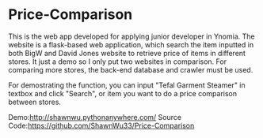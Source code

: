 # Price-Comparison

This is the web app developed for applying junior developer in Ynomia.
The website is a flask-based web application, which search the item inputted in both BigW and David Jones website to retrieve price of items in different stores.
It just a demo so I only put two websites in comparison. For comparing more stores, the back-end database and crawler must be used.

For demostrating the function, you can input "Tefal Garment Steamer" in textbox and click "Search", or item you want to do a price comparison between stores.

Demo:http://shawnwu.pythonanywhere.com/
Source Code:https://github.com/ShawnWu33/Price-Comparison
